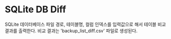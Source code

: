 # SQLite DB Diff
SQLite 데이터베이스 파일 경로, 테이블명, 컬럼 인덱스를 입력값으로 해서 테이블 비교 결과를 출력한다.
비교 결과는 'backup_list_diff.csv' 파일로 생성된다.
